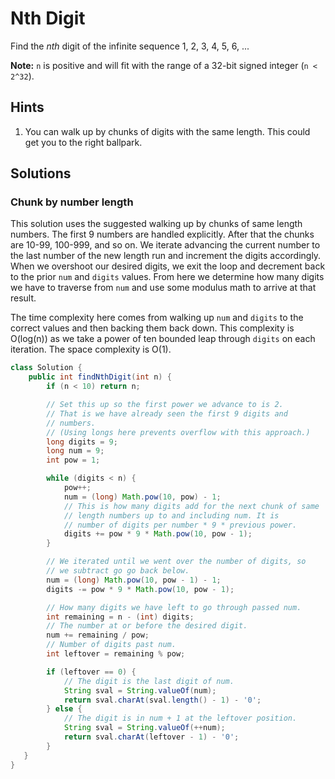# Nth Digit

Find the *nth* digit of the infinite sequence 1, 2, 3, 4, 5, 6, ...

**Note:**
`n` is positive and will fit with the range of a 32-bit signed integer
(`n < 2^32`).

## Hints

1. You can walk up by chunks of digits with the same length. This could
   get you to the right ballpark.

## Solutions

### Chunk by number length

This solution uses the suggested walking up by chunks of same length numbers.
The first 9 numbers are handled explicitly. After that the chunks are
10-99, 100-999, and so on. We iterate advancing the current number to the
last number of the new length run and increment the digits accordingly. When
we overshoot our desired digits, we exit the loop and decrement back to the
prior `num` and `digits` values. From here we determine how many digits we
have to traverse from `num` and use some modulus math to arrive at that result.

The time complexity here comes from walking up `num` and `digits` to the correct
values and then backing them back down. This complexity is O(log(n)) as we take
a power of ten bounded leap through `digits` on each iteration. The space
complexity is O(1).

```java
class Solution {
    public int findNthDigit(int n) {
        if (n < 10) return n;

        // Set this up so the first power we advance to is 2.
        // That is we have already seen the first 9 digits and
        // numbers.
        // (Using longs here prevents overflow with this approach.)
        long digits = 9;
        long num = 9;
        int pow = 1;

        while (digits < n) {
            pow++;
            num = (long) Math.pow(10, pow) - 1;
            // This is how many digits add for the next chunk of same
            // length numbers up to and including num. It is
            // number of digits per number * 9 * previous power.
            digits += pow * 9 * Math.pow(10, pow - 1);
        }

        // We iterated until we went over the number of digits, so
        // we subtract go go back below.
        num = (long) Math.pow(10, pow - 1) - 1;
        digits -= pow * 9 * Math.pow(10, pow - 1);

        // How many digits we have left to go through passed num.
        int remaining = n - (int) digits;
        // The number at or before the desired digit.
        num += remaining / pow;
        // Number of digits past num.
        int leftover = remaining % pow;

        if (leftover == 0) {
            // The digit is the last digit of num.
            String sval = String.valueOf(num);
            return sval.charAt(sval.length() - 1) - '0';
        } else {
            // The digit is in num + 1 at the leftover position.
            String sval = String.valueOf(++num);
            return sval.charAt(leftover - 1) - '0';
        }
   }
}
```
